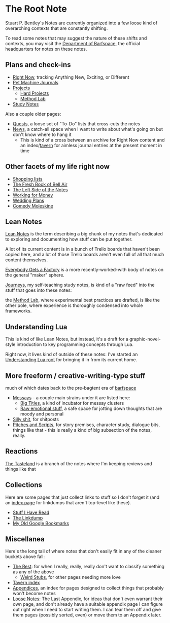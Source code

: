# The Root Note

Stuart P. Bentley's Notes are currently organized into a few loose kind of overarching contexts that are constantly shifting.

To read some notes that may suggest the nature of these shifts and contexts, you may visit the [Department of Barfspace](eb1e81f8-5939-4f85-9930-418044018a75.md), the official headquarters for notes on these notes.

## Plans and check-ins

- [Right Now](41218b84-cd08-48a5-b91a-865e8b90c46a.md), tracking Anything New, Exciting, or Different
- [Pet Machine Journals](1c1b77bb-9e37-4d0a-9dd2-5bafbeee15f5.md)
- [Projects](8509d6ba-3cdd-418a-82ea-94cc044b6aef.md)
  - [Hard Projects](b2694758-f919-4d46-a29b-7bbf189eab38.md)
  - [Method Lab](9a2890e2-a0fa-4484-9c1e-3c7c7ec4f28a.md)
- [Study Notes](9403033b-a238-47d1-865b-4e1baa0f2577.md)

Also a couple older pages:

- [Quests](6f25cf97-8ee8-460e-9db8-3c241cadbff0.md), a loose set of "To-Do" lists that cross-cuts the notes
- [News](afcfaa78-ef7e-429e-a2ea-0b5c7abaf7b7.md), a catch-all space when I want to write about what's going on but don't know where to hang it
  - This is kind of a cross between an archive for Right Now content and an index/[tavern](d4d2fdbe-4cea-4de0-aa53-90646d3d5346.md) for aimless journal entries at the present moment in time

## Other facets of my life right now

- [Shopping lists](d14eeacb-1729-485a-9e76-9cceb484862f.md)
- [The Fresh Book of Bell Air](45fc3859-ce9b-4317-afd9-7d3f52dc5dd2.md)
- [The Left Side of the Notes](d601d7ba-522b-4d6d-9e3b-101885e7aa00.md)
- [Working for Money](8f63bba6-1b90-484d-a51c-1bc74fccd3d8.md)
- [Wedding Plans](5a2f660d-e3c1-4b7a-848d-5147b44744e7.md)
- [Comedy Moleskine](95cc0bfb-0ae8-4bba-8bf0-1c76f0c8fe0e.md)

## Lean Notes

[Lean Notes](f00c3d23-8848-4bb4-8d7a-d009f7344374.md) is the term describing a big chunk of my notes that's dedicated to exploring and documenting how stuff can be put together.

A lot of its current content is in a bunch of Trello boards that haven't been copied here, and a lot of those Trello boards aren't even full of all that much content themselves.

[Everybody Gets a Factory](8cbd867d-1a63-4d1f-9c83-cab019fe87bd.md) is a more recently-worked-with body of notes on the general "maker" sphere.

[Journeys](9403033b-a238-47d1-865b-4e1baa0f2577.md), my self-teaching study notes, is kind of a "raw feed" into the stuff that goes into these notes:

the [Method Lab](9a2890e2-a0fa-4484-9c1e-3c7c7ec4f28a.md), where experimental best practices are drafted, is like the other pole, where experience is thoroughly condensed into whole frameworks.

## Understanding Lua

This is kind of like Lean Notes, but instead, it's a draft for a graphic-novel-style introduction to key programming concepts through Lua.

Right now, it lives kind of outside of these notes: I've started an [Understanding Lua root][] for bringing it in from its current home.

[Understanding Lua root]: ea6e4e03-acb8-46ea-9024-4333e363ee60.md

## More freeform / creative-writing-type stuff

much of which dates back to the pre-bagtent era of [barfspace](7f9a66a0-38fc-49e0-8489-270cdd3036ee.md)

- [Messays](8f2359ae-186f-4878-b5e5-33f3c177e6fc.md) - a couple main strains under it are listed here:
  - [Big Titles](e0fc507e-e5ec-4771-93ee-9b4d5bda3606.md), a kind of incubator for messay clusters
  - [Raw emotional stuff](a281eee4-5e61-4026-846a-40fed7d38db9.md), a safe space for jotting down thoughts that are moody and personal
- [Silly shit](e1cae26c-3271-48ac-aa0c-a085fa4aa211.md), for shitposts
- [Pitches and Scripts](b297a6f8-5646-4ce1-9be1-d7ed6056a513.md), for story premises, character study, dialogue bits, things like that - this is really a kind of big subsection of the notes, really.

## Reactions

[The Tasteland][Tastes] is a branch of the notes where I'm keeping reviews and things like that

[Tastes]: 6661cd90-c9a6-4f7a-97cc-3eb47f9dee2e.md

## Collections

Here are some pages that just collect links to stuff so I don't forget it (and an [index page][metalinks] for linkdumps that aren't top-level like these).

- [Stuff I Have Read](2593b86b-8504-4c6e-af09-501c6a54ef67.md)
- [The Linkdump](1337e279-9790-4c24-aeeb-56337c994726.md)
- [My Old Google Bookmarks](878e8967-fa5d-423d-8ac0-b369138ae10f.md)

[metalinks]: 0f18ba9f-dc5f-4b1a-a5da-50d09ce3e9d3.md

## Miscellanea

Here's the long tail of where notes that don't easily fit in any of the cleaner buckets above fall:

- [The Rest][]: for when I really, really, really don't want to classify something as any of the above
  - [Weird Stubs](231786d3-4a9b-4451-9df1-e2049b90b0fe.md), for other pages needing more love
- [Tavern index](d4d2fdbe-4cea-4de0-aa53-90646d3d5346.md)
- [Appendices][], an index for pages designed to collect things that probably won't become notes
- [Loose Notes][]: The Last Appendix, for ideas that don't even warrant their own page, and don't already have a suitable appendix page I can figure out right when I need to start writing them. I can tear them off and give them pages (possibly sorted, even) or move them to an Appendix later.

[Appendices]: f161276f-fd3c-49bb-93b1-3e99aab9e266.md
[The Rest]: fd071a93-8373-4adc-84c6-ae781c7d0442.md
[Loose Notes]: ff47c3c8-6686-4225-ba27-23f61c604e0d.md
